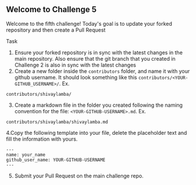 ## Welcome to Challenge 5

Welcome to the fifth challenge!
Today's goal is to update your forked repository and then create a Pull Request

Task

1. Ensure your forked repository is in sync with the latest changes in the main repository. Also ensure that the git branch that you created in Challenge 2 is also in sync with the latest changes
2. Create a new folder inside the `contributors` folder, and name it with your github username. It should look something like this `contributors/<YOUR-GITHUB_USERNAME>/`. Ex.

```
contributors/shivaylamba/
```

3. Create a markdown file in the folder you created following the naming convention for the file: `<YOUR-GITHUB-USERNAME>.md`. Ex.

```
contributors/shivaylamba/shivaylamba.md
```

4.Copy the following template into your file, delete the placeholder text and fill the information with yours.

```
---
name: your_name
github_user_name: YOUR-GITHUB-USERNAME
---
```
5. Submit your Pull Request on the main challenge repo.
